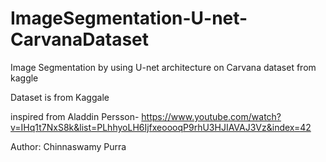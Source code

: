 # ImageSegmentation-U-net-CarvanaDataset
Image Segmentation by using U-net architecture on Carvana dataset from kaggle

Dataset is from Kaggale

inspired from Aladdin Persson- https://www.youtube.com/watch?v=IHq1t7NxS8k&list=PLhhyoLH6IjfxeoooqP9rhU3HJIAVAJ3Vz&index=42

Author: 
Chinnaswamy Purra
